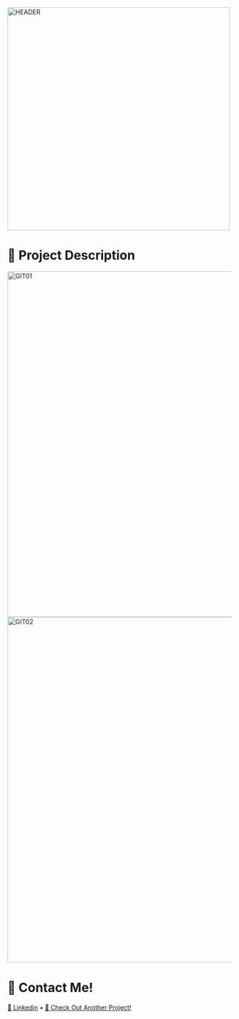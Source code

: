 <img width="500" alt="HEADER" src="https://github.com/196Sebastian/OP-Rank-Discord-Bot/assets/87108242/0fb08544-a5eb-4077-a626-692fd6ad0d18">

# 🌟 Project Description

<img width="775" alt="GIT01" src="https://github.com/196Sebastian/OP-Rank-Discord-Bot/assets/87108242/675aa9c3-26c8-443e-91eb-066a3bee7864">

<img width="775" alt="GIT02" src="https://github.com/196Sebastian/OP-Rank-Discord-Bot/assets/87108242/a6d180ef-6b90-435c-b1cd-4b622a66e50c">


# 🔔 Contact Me!
[💼 Linkedin](https://www.linkedin.com/in/sebastian-correa-b6858b177/) • [📱 Check Out Another Project!](https://github.com/196Sebastian/yugioh-deck-builder)
